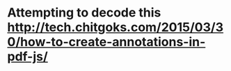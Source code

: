 # Attempting to decode this http://tech.chitgoks.com/2015/03/30/how-to-create-annotations-in-pdf-js/
